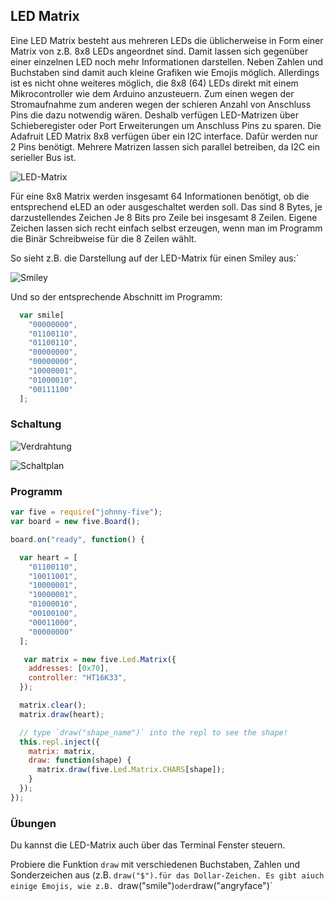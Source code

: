 ## LED Matrix

Eine LED Matrix besteht aus mehreren LEDs die üblicherweise in Form einer Matrix von z.B. 8x8 LEDs angeordnet sind. Damit lassen sich gegenüber einer einzelnen LED noch mehr Informationen darstellen. Neben Zahlen und Buchstaben sind damit auch kleine Grafiken wie Emojis möglich. Allerdings ist es nicht ohne weiteres möglich, die 8x8 (64)  LEDs direkt  mit einem Mikrocontroller wie dem Arduino anzusteuern. Zum einen wegen der Stromaufnahme zum anderen wegen der schieren Anzahl von Anschluss Pins die dazu notwendig wären. Deshalb verfügen  LED-Matrizen über Schieberegister oder Port Erweiterungen um Anschluss Pins zu sparen. Die Adafruit LED Matrix 8x8 verfügen über ein I2C interface. Dafür werden nur 2 Pins benötigt. Mehrere Matrizen lassen sich parallel betreiben, da I2C ein serieller Bus ist.

![LED-Matrix](../images/parts/led-matrix8x8.png "LED-Matrix")

Für eine 8x8 Matrix werden insgesamt 64 Informationen benötigt, ob die entsprechend eLED an oder ausgeschaltet werden soll. Das sind 8 Bytes, je darzustellendes Zeichen Je 8 Bits pro Zeile bei insgesamt 8 Zeilen. Eigene Zeichen lassen sich recht einfach selbst erzeugen, wenn man im Programm die Binär Schreibweise für die 8 Zeilen wählt.

So sieht z.B. die Darstellung auf der LED-Matrix für einen Smiley aus:`

![Smiley](../images/led-matrix-smile.png "Smiley")


Und so der entsprechende Abschnitt im Programm:

```javascript
  var smile[
    "00000000",
    "01100110",
    "01100110",
    "00000000",
    "00000000",
    "10000001",
    "01000010",
    "00111100"
  ];
```

### Schaltung

![Verdrahtung](../images/circ/LED-Matrix_Steckplatine.png "Verdrahtung")

![Schaltplan](../images/circ/LED-Matrix_Schaltplan.png "Schaltplan")

### Programm

```javascript
var five = require("johnny-five");
var board = new five.Board();

board.on("ready", function() {

  var heart = [
    "01100110",
    "10011001",
    "10000001",
    "10000001",
    "01000010",
    "00100100",
    "00011000",
    "00000000"
  ];

   var matrix = new five.Led.Matrix({
    addresses: [0x70],
    controller: "HT16K33",
  });

  matrix.clear();
  matrix.draw(heart);

  // type `draw("shape_name")` into the repl to see the shape!  
  this.repl.inject({
    matrix: matrix,
    draw: function(shape) {
      matrix.draw(five.Led.Matrix.CHARS[shape]);
    }
  });
});
```

### Übungen

Du kannst die LED-Matrix  auch über das Terminal Fenster steuern. 

Probiere die Funktion `draw` mit verschiedenen Buchstaben, Zahlen und Sonderzeichen aus (z.B. `draw("$").für das Dollar-Zeichen. Es gibt aiuch einige Emojis, wie z.B. `draw("smile")` oder `draw("angryface")` 

